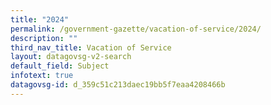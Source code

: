 ```yaml
---
title: "2024"
permalink: /government-gazette/vacation-of-service/2024/
description: ""
third_nav_title: Vacation of Service
layout: datagovsg-v2-search
default_field: Subject
infotext: true
datagovsg-id: d_359c51c213daec19bb5f7eaa4208466b
---
```

